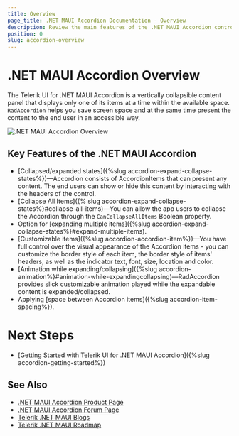```yaml
---
title: Overview
page_title: .NET MAUI Accordion Documentation - Overview
description: Review the main features of the .NET MAUI Accordion control.
position: 0
slug: accordion-overview
---
```


# .NET MAUI Accordion Overview

The Telerik UI for .NET MAUI Accordion is a vertically collapsible content panel that displays only one of its items at a time within the available space. `RadAccordion` helps you save screen space and at the same time present the content to the end user in an accessible way.

![.NET MAUI Accordion Overview](images/accordion-overview.png)

## Key Features of the .NET MAUI Accordion

* [Collapsed/expanded states]({%slug accordion-expand-collapse-states%})&mdash;Accordion consists of AccordionItems that can present any content. The end users can show or hide this content by interacting with the headers of the control.
* [Collapse All Items]({% slug accordion-expand-collapse-states%}#collapse-all-items)&mdash;You can allow the app users to collapse the Accordion through the `CanCollapseAllItems` Boolean property.
* Option for [expanding multiple items]({%slug accordion-expand-collapse-states%}#expand-multiple-items).
* [Customizable items]({%slug accordion-accordion-item%})&mdash;You have full control over the visual appearance of the Accordion items - you can customize the border style of each item, the border style of items' headers, as well as the indicator text, font, size, location and color.
* [Animation while expanding/collapsing]({%slug accordion-animation%}#animation-while-expandingcollapsing)&mdash;RadAccordion provides slick customizable animation played while the expandable content is expanded/collapsed.
* Applying [space between Accordion items]({%slug accordion-item-spacing%}).

# Next Steps

- [Getting Started with Telerik UI for .NET MAUI Accordion]({%slug accordion-getting-started%})

## See Also

- [.NET MAUI Accordion Product Page](https://www.telerik.com/maui-ui/accordion)
- [.NET MAUI Accordion Forum Page](https://www.telerik.com/forums/maui?tagId=1978)
- [Telerik .NET MAUI Blogs](https://www.telerik.com/blogs/mobile-net-maui)
- [Telerik .NET MAUI Roadmap](https://www.telerik.com/support/whats-new/maui-ui/roadmap)
